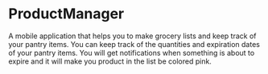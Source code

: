 # ProductManager
A mobile application that helps you to make grocery lists and keep track of your pantry items. 
You can keep track of the quantities and expiration dates of your pantry items. You will get notifications when something is about to expire and it will make you product in the list be colored pink.
